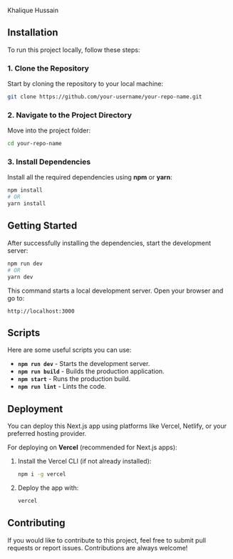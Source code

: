Khalique Hussain


## Installation

To run this project locally, follow these steps:

### 1. Clone the Repository

Start by cloning the repository to your local machine:

```bash
git clone https://github.com/your-username/your-repo-name.git
```

### 2. Navigate to the Project Directory

Move into the project folder:

```bash
cd your-repo-name
```

### 3. Install Dependencies

Install all the required dependencies using **npm** or **yarn**:

```bash
npm install
# OR
yarn install
```

## Getting Started

After successfully installing the dependencies, start the development server:

```bash
npm run dev
# OR
yarn dev
```

This command starts a local development server. Open your browser and go to:

```
http://localhost:3000
```

## Scripts

Here are some useful scripts you can use:

- **`npm run dev`** - Starts the development server.
- **`npm run build`** - Builds the production application.
- **`npm start`** - Runs the production build.
- **`npm run lint`** - Lints the code.

## Deployment

You can deploy this Next.js app using platforms like Vercel, Netlify, or your preferred hosting provider.

For deploying on **Vercel** (recommended for Next.js apps):

1. Install the Vercel CLI (if not already installed):

   ```bash
   npm i -g vercel
   ```

2. Deploy the app with:

   ```bash
   vercel
   ```

## Contributing

If you would like to contribute to this project, feel free to submit pull requests or report issues. Contributions are always welcome!


